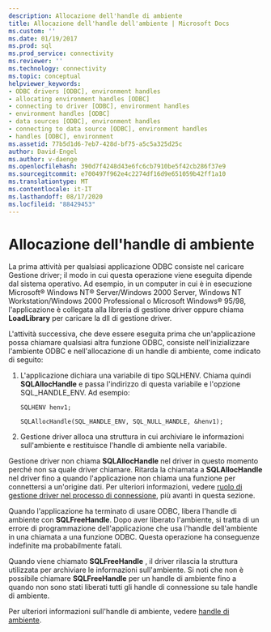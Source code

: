 ```yaml
---
description: Allocazione dell'handle di ambiente
title: Allocazione dell'handle dell'ambiente | Microsoft Docs
ms.custom: ''
ms.date: 01/19/2017
ms.prod: sql
ms.prod_service: connectivity
ms.reviewer: ''
ms.technology: connectivity
ms.topic: conceptual
helpviewer_keywords:
- ODBC drivers [ODBC], environment handles
- allocating environment handles [ODBC]
- connecting to driver [ODBC], environment handles
- environment handles [ODBC]
- data sources [ODBC], environment handles
- connecting to data source [ODBC], environment handles
- handles [ODBC], environment
ms.assetid: 77b5d1d6-7eb7-428d-bf75-a5c5a325d25c
author: David-Engel
ms.author: v-daenge
ms.openlocfilehash: 390d7f4248d43e6fc6cb7910be5f42cb286f37e9
ms.sourcegitcommit: e700497f962e4c2274df16d9e651059b42ff1a10
ms.translationtype: MT
ms.contentlocale: it-IT
ms.lasthandoff: 08/17/2020
ms.locfileid: "88429453"
---
```

# <a name="allocating-the-environment-handle"></a>Allocazione dell'handle di ambiente
La prima attività per qualsiasi applicazione ODBC consiste nel caricare Gestione driver; il modo in cui questa operazione viene eseguita dipende dal sistema operativo. Ad esempio, in un computer in cui è in esecuzione Microsoft® Windows NT® Server/Windows 2000 Server, Windows NT Workstation/Windows 2000 Professional o Microsoft Windows® 95/98, l'applicazione è collegata alla libreria di gestione driver oppure chiama **LoadLibrary** per caricare la dll di gestione driver.  
  
 L'attività successiva, che deve essere eseguita prima che un'applicazione possa chiamare qualsiasi altra funzione ODBC, consiste nell'inizializzare l'ambiente ODBC e nell'allocazione di un handle di ambiente, come indicato di seguito:  
  
1.  L'applicazione dichiara una variabile di tipo SQLHENV. Chiama quindi **SQLAllocHandle** e passa l'indirizzo di questa variabile e l'opzione SQL_HANDLE_ENV. Ad esempio:  
  
    ```  
    SQLHENV henv1;  
  
    SQLAllocHandle(SQL_HANDLE_ENV, SQL_NULL_HANDLE, &henv1);  
    ```  
  
2.  Gestione driver alloca una struttura in cui archiviare le informazioni sull'ambiente e restituisce l'handle di ambiente nella variabile.  
  
 Gestione driver non chiama **SQLAllocHandle** nel driver in questo momento perché non sa quale driver chiamare. Ritarda la chiamata a **SQLAllocHandle** nel driver fino a quando l'applicazione non chiama una funzione per connettersi a un'origine dati. Per ulteriori informazioni, vedere [ruolo di gestione driver nel processo di connessione](../../../odbc/reference/develop-app/driver-manager-s-role-in-the-connection-process.md), più avanti in questa sezione.  
  
 Quando l'applicazione ha terminato di usare ODBC, libera l'handle di ambiente con **SQLFreeHandle**. Dopo aver liberato l'ambiente, si tratta di un errore di programmazione dell'applicazione che usa l'handle dell'ambiente in una chiamata a una funzione ODBC. Questa operazione ha conseguenze indefinite ma probabilmente fatali.  
  
 Quando viene chiamato **SQLFreeHandle** , il driver rilascia la struttura utilizzata per archiviare le informazioni sull'ambiente. Si noti che non è possibile chiamare **SQLFreeHandle** per un handle di ambiente fino a quando non sono stati liberati tutti gli handle di connessione su tale handle di ambiente.  
  
 Per ulteriori informazioni sull'handle di ambiente, vedere [handle di ambiente](../../../odbc/reference/develop-app/environment-handles.md).

